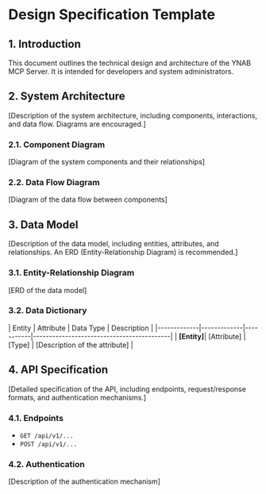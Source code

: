 # Design Specification Template

## 1. Introduction

This document outlines the technical design and architecture of the YNAB MCP Server. It is intended for developers and
system administrators.

## 2. System Architecture

\[Description of the system architecture, including components, interactions, and data flow. Diagrams are encouraged.\]

### 2.1. Component Diagram

\[Diagram of the system components and their relationships\]

### 2.2. Data Flow Diagram

\[Diagram of the data flow between components\]

## 3. Data Model

\[Description of the data model, including entities, attributes, and relationships. An ERD (Entity-Relationship Diagram)
is recommended.\]

### 3.1. Entity-Relationship Diagram

\[ERD of the data model\]

### 3.2. Data Dictionary

| Entity | Attribute | Data Type | Description |
|-------------|-------------|-----------|-------------------------------------------| | **\[Entity\]**| \[Attribute\] |
\[Type\] | \[Description of the attribute\] |

## 4. API Specification

\[Detailed specification of the API, including endpoints, request/response formats, and authentication mechanisms.\]

### 4.1. Endpoints

- `GET /api/v1/...`
- `POST /api/v1/...`

### 4.2. Authentication

\[Description of the authentication mechanism\]
